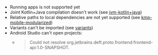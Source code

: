 * Running apps is not supported yet
* Joint Kotlin+Java compilation doesn't work (see [jvm-kotlin+java](jvm-kotlin%2Bjava))
* Relative paths to local dependencies are not yet supported (see [kmp-mobile-modularized](kmp-mobile-modularized))
* Variants can't be imported (see [variants](variants))
* Android Studio can't open projects: 
  * > Could not resolve org.jetbrains.deft.proto.frontend:frontend-api:1.0-SNAPSHOT.
